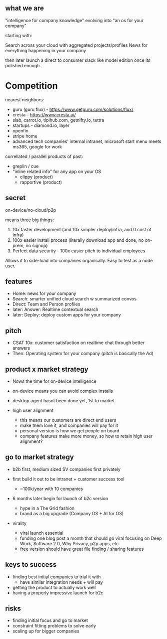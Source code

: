 ## what we are

"intelligence for company knowledge" evolving into "an os for your company"

starting with:

Search across your cloud with aggregated projects/profiles
News for everything happening in your company

then later launch a direct to consumer slack like model edition once its polished enough.

# Competition

nearest neighbors:

* guru (guru flux) - https://www.getguru.com/solutions/flux/
* cresta - https://www.cresta.ai/
* slab, carrot.io, tipihub.com, getnifty.io, tettra
* startups - diamond.io, layer
* openfin
* stripe home
* advanced tech companies' internal intranet, microsoft start menu meets ms365, google for work

correllated / parallel products of past:

* greplin / cue
* "inline related info" for any app on your OS
  * clippy (product)
  * rapportive (product)

## secret

on-device/no-cloud/p2p

means three big things:

1.  10x faster development (and 10x simpler deploy/infra, and 0 cost of infra)
2.  100x easier install process (literally download app and done, no on-prem, no signup)
3.  Perfect data security - 100x easier pitch to individual employees

Allows it to side-load into companies organically. Easy to test as a node user.

## features

* Home: news for your company
* Search: smarter unified cloud search w summarized convos
* Direct: Team and Person profiles
* later: Answer: Realtime contextual search
* later: Deploy: deploy custom apps for your company

## pitch

* CSAT 10x: customer satisfaction on realtime chat through better answers
* Then: Operating system for your company (pitch is basically the Ad)

## product x market strategy

* Nows the time for on-device intelligence
* on-device means you can avoid complex installs
* desktop agent hasnt been done yet, 1st to market

* high user alignment
  * this means our customers are direct end users
  * make them love it, and companies will pay for it
  * personal version is how we get people on board
  * company features make more money, so how to retain high user alignment?

## go to market strategy

* b2b first, medium sized SV companies first privately
* first build it out to be intranet + customer success tool
  * ~100k/year with 10 companies
* 6 months later begin for launch of b2c version

  * hype in a The Grid fashion
  * brand as a big upgrade (Company OS + AI for OS)

* virality
  * viral launch essential
  * funding one blog post a month that should go viral focusing on Deep Work, Software 2.0, Why Privacy, p2p apps, etc
  * free version should have great file finding / sharing features

## keys to success

* finding best initial companies to trial it with
  * have similar integration needs + will pay
* getting the product to actually work well
* having a properly impressive launch for b2c

## risks

* finding initial focus and go to market
* constraint fitting problems to solve early
* scaling up for bigger companies
